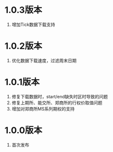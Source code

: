 # 1.0.3版本

1. 增加Tick数据下载支持

# 1.0.2版本

1. 优化数据下载速度，过滤周末日期

# 1.0.1版本

1. 修复下载数据时，start/end缺失时区时导致的问题
2. 修复上期所、能交所、郑商所的行权价取值问题
3. 增加对郑商所MS系列期权的支持

# 1.0.0版本

1. 首次发布